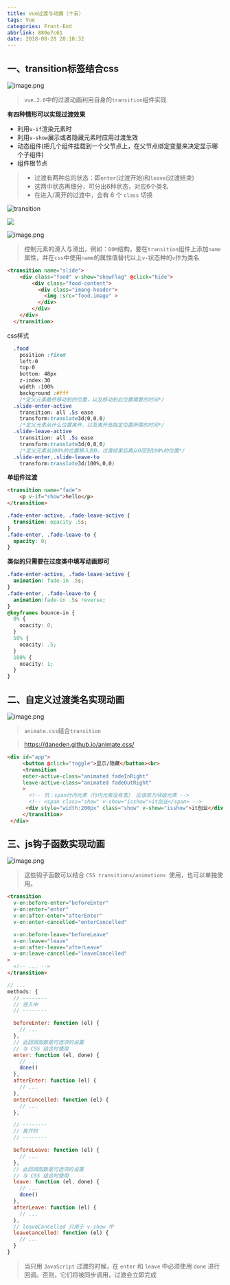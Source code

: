 ```yaml
---
title: vue过渡与动画（十五）
tags: Vue
categories: Front-End
abbrlink: 880e7c61
date: 2018-08-28 20:10:32
---
```


## 一、transition标签结合css

![image.png](https://upload-images.jianshu.io/upload_images/1480597-08967bd611312202.png?imageMogr2/auto-orient/strip%7CimageView2/2/w/1240)

> `vue.2.0`中的过渡动画利用自身的`transition`组件实现

**有四种情形可以实现过渡效果**

- 利用`v-if`渲染元素时
- 利用`v-show`展示或者隐藏元素时应用过渡生效
- 动态组件(把几个组件挂载到一个父节点上，在父节点绑定变量来决定显示哪个子组件)
- 组件根节点

> - 过渡有两种总的状态：即`enter`(过渡开始)和`leave`(过渡结束) 
> - 这两中状态再细分，可分出6种状态，对应6个类名
> - 在进入/离开的过渡中，会有 6 个 `class` 切换

![transition](https://upload-images.jianshu.io/upload_images/1480597-cdb6a6cb0faa21b0.png?imageMogr2/auto-orient/strip%7CimageView2/2/w/1240)

![](https://cn.vuejs.org/images/transition.png)

![image.png](https://upload-images.jianshu.io/upload_images/1480597-d2cb3498acd43afd.png?imageMogr2/auto-orient/strip%7CimageView2/2/w/1240)

> 控制元素的滑入与滑出，例如：`DOM`结构，要在`transition`组件上添加`name`属性，并在`css`中使用`name`的属性值替代以上`v-`状态种的`v`作为类名

```html
<transition name="slide">
    <div class="food" v-show="showFlag" @click="hide">
        <div class="food-content">
          <div class="imang-header">
            <img :src="food.image" >
          </div>
        </div>
    </div>
  </transition>
 ```
 
 css样式
 
```css
  .food
    position :fixed
    left:0
    top:0
    bottom: 48px
    z-index:30
    width :100%
    background :#fff
    /*定义元素最终移动到的位置，以及移动到此位置需要的时间*/
  .slide-enter-active
    transition: all .5s ease
    transform:translate3d(0,0,0)
    /*定义元素从什么位置离开，以及离开岛指定位置所需的时间*/
  .slide-leave-active
    transition: all .5s ease
    transform:translate3d(0,0,0)
    /*定义元素从100%的位置移入到0，过渡结束后再从0回到100%的位置*/
  .slide-enter,.slide-leave-to
    transform:translate3d(100%,0,0)
```

**单组件过渡**

```html
<transition name="fade">
    <p v-if="show">hello</p>
</transition>
```

```css
.fade-enter-active, .fade-leave-active {
  transition: opacity .5s;
}
.fade-enter, .fade-leave-to {
  opacity: 0;
}
```

**类似的只需要在过度类中填写动画即可**

```css
.fade-enter-active, .fade-leave-active {
  animation: fade-in .5s;
}
.fade-enter, .fade-leave-to {
  animation:fade-in .5s reverse;
}
@keyframes bounce-in {
  0% {
    ooacity: 0;
  }
  50% {
    ooacity: .5;
  }
  100% {
    ooacity: 1;
  }
}
```


## 二、自定义过渡类名实现动画

![image.png](https://upload-images.jianshu.io/upload_images/1480597-1460f61d58e3115c.png?imageMogr2/auto-orient/strip%7CimageView2/2/w/1240)

> `animate.css`结合`transition`

> https://daneden.github.io/animate.css/

```html
<div id="app">
     <button @click="toggle">显示/隐藏</button><br>
     <transition 
     enter-active-class="animated fadeInRight"
     leave-active-class="animated fadeOutRight"
     >
       <!-- 坑：span行内元素（行内元素没有宽） 应该改为块级元素 -->
       <!-- <span class="show" v-show="isshow">it创业</span> -->
      <div style="width:200px" class="show" v-show="isshow">it创业</div> 
     </transition>
 </div>
```

## 三、js钩子函数实现动画


![image.png](https://upload-images.jianshu.io/upload_images/1480597-eefc46df55457ac2.png?imageMogr2/auto-orient/strip%7CimageView2/2/w/1240)

> 这些钩子函数可以结合 `CSS transitions/animations `使用，也可以单独使用。


```html
<transition
  v-on:before-enter="beforeEnter"
  v-on:enter="enter"
  v-on:after-enter="afterEnter"
  v-on:enter-cancelled="enterCancelled"

  v-on:before-leave="beforeLeave"
  v-on:leave="leave"
  v-on:after-leave="afterLeave"
  v-on:leave-cancelled="leaveCancelled"
>
  <!-- ... -->
</transition>
```

```javascript
// ...
methods: {
  // --------
  // 进入中
  // --------

  beforeEnter: function (el) {
    // ...
  },
  // 此回调函数是可选项的设置
  // 与 CSS 结合时使用
  enter: function (el, done) {
    // ...
    done()
  },
  afterEnter: function (el) {
    // ...
  },
  enterCancelled: function (el) {
    // ...
  },

  // --------
  // 离开时
  // --------

  beforeLeave: function (el) {
    // ...
  },
  // 此回调函数是可选项的设置
  // 与 CSS 结合时使用
  leave: function (el, done) {
    // ...
    done()
  },
  afterLeave: function (el) {
    // ...
  },
  // leaveCancelled 只用于 v-show 中
  leaveCancelled: function (el) {
    // ...
  }
}
```

> 当只用 `JavaScript` 过渡的时候，在 `enter` 和 `leave` 中必须使用 `done` 进行回调。否则，它们将被同步调用，过渡会立即完成
